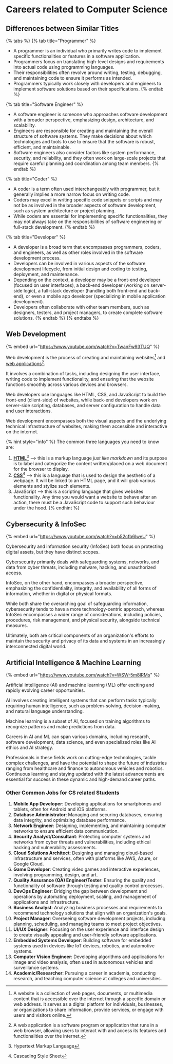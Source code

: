 # Careers related to Computer Science

## Differences between Similar Titles

{% tabs %}
{% tab title="Programmer" %}
* A programmer is an individual who primarily writes code to implement specific functionalities or features in a software application.
* Programmers focus on translating high-level designs and requirements into actual code using programming languages.
* Their responsibilities often revolve around writing, testing, debugging, and maintaining code to ensure it performs as intended.
* Programmers typically work closely with developers and engineers to implement software solutions based on their specifications.
{% endtab %}

{% tab title="Software Engineer" %}
* A software engineer is someone who approaches software development with a broader perspective, emphasizing design, architecture, and scalability.
* Engineers are responsible for creating and maintaining the overall structure of software systems. They make decisions about which technologies and tools to use to ensure that the software is robust, efficient, and maintainable.
* Software engineers also consider factors like system performance, security, and reliability, and they often work on large-scale projects that require careful planning and coordination among team members.
{% endtab %}

{% tab title="Coder" %}
* A coder is a term often used interchangeably with programmer, but it generally implies a more narrow focus on writing code.
* Coders may excel in writing specific code snippets or scripts and may not be as involved in the broader aspects of software development, such as system architecture or project planning.
* While coders are essential for implementing specific functionalities, they may not always take on the responsibilities of software engineering or full-stack development.
{% endtab %}

{% tab title="Developer" %}
* A developer is a broad term that encompasses programmers, coders, and engineers, as well as other roles involved in the software development process.
* Developers can be involved in various aspects of the software development lifecycle, from initial design and coding to testing, deployment, and maintenance.
* Depending on the context, a developer may be a front-end developer (focused on user interfaces), a back-end developer (working on server-side logic), a full-stack developer (handling both front-end and back-end), or even a mobile app developer (specializing in mobile application development).
* Developers often collaborate with other team members, such as designers, testers, and project managers, to create complete software solutions.
{% endtab %}
{% endtabs %}

## Web Development

{% embed url="https://www.youtube.com/watch?v=TwanFw93TUQ" %}

Web development is the process of creating and maintaining websites[^1] and [web applications](#user-content-fn-2)[^2].&#x20;

It involves a combination of tasks, including designing the user interface, writing code to implement functionality, and ensuring that the website functions smoothly across various devices and browsers.&#x20;

Web developers use languages like HTML, CSS, and JavaScript to build the front-end (client-side) of websites, while back-end developers work on server-side scripting, databases, and server configuration to handle data and user interactions.&#x20;

Web development encompasses both the visual aspects and the underlying technical infrastructure of websites, making them accessible and interactive on the internet.

{% hint style="info" %}
The common three languages you need to know are:

1. [**HTML**](#user-content-fn-3)[^3] --> this is a markup language _just like markdown_ and its purpose is to label and categorize the content written/placed on a web document for the browser to display.
2. [**CSS**](#user-content-fn-4)[^4] --> this is a language that is used to design the aesthetic of a webpage. It will be linked to an HTML page, and it will grab various elements and stylize such elements.
3. JavaScript --> this is a scripting language that gives websites functionality. Any time you would want a website to behave after an action, there must be a JavaScript code to support such behaviour under the hood.
{% endhint %}

## Cybersecurity & InfoSec

{% embed url="https://www.youtube.com/watch?v=b52cfb6lweU" %}

Cybersecurity and information security (InfoSec) both focus on protecting digital assets, but they have distinct scopes.&#x20;

Cybersecurity primarily deals with safeguarding systems, networks, and data from cyber threats, including malware, hacking, and unauthorized access.&#x20;

InfoSec, on the other hand, encompasses a broader perspective, emphasizing the confidentiality, integrity, and availability of all forms of information, whether in digital or physical formats.&#x20;

While both share the overarching goal of safeguarding information, cybersecurity tends to have a more technology-centric approach, whereas InfoSec encompasses a wider range of considerations, including policies, procedures, risk management, and physical security, alongside technical measures.&#x20;

Ultimately, both are critical components of an organization's efforts to maintain the security and privacy of its data and systems in an increasingly interconnected digital world.

## Artificial Intelligence & Machine Learning

{% embed url="https://www.youtube.com/watch?v=WSW-5m8lRMs" %}

Artificial intelligence (AI) and machine learning (ML) offer exciting and rapidly evolving career opportunities.&#x20;

AI involves creating intelligent systems that can perform tasks typically requiring human intelligence, such as problem-solving, decision-making, and natural language understanding.&#x20;

Machine learning is a subset of AI, focused on training algorithms to recognize patterns and make predictions from data.&#x20;

Careers in AI and ML can span various domains, including research, software development, data science, and even specialized roles like AI ethics and AI strategy.&#x20;

Professionals in these fields work on cutting-edge technologies, tackle complex challenges, and have the potential to shape the future of industries ranging from healthcare and finance to autonomous vehicles and robotics. Continuous learning and staying updated with the latest advancements are essential for success in these dynamic and high-demand career paths.

### Other Common Jobs for CS related Students

1. **Mobile App Developer**: Developing applications for smartphones and tablets, often for Android and iOS platforms.
2. **Database Administrator**: Managing and securing databases, ensuring data integrity, and optimizing database performance.
3. **Network Engineer**: Designing, implementing, and maintaining computer networks to ensure efficient data communication.
4. **Security Analyst/Consultant**: Protecting computer systems and networks from cyber threats and vulnerabilities, including ethical hacking and vulnerability assessments.
5. **Cloud Solutions Architect**: Designing and managing cloud-based infrastructure and services, often with platforms like AWS, Azure, or Google Cloud.
6. **Game Developer**: Creating video games and interactive experiences, involving programming, design, and art.
7. **Quality Assurance (QA) Engineer/Tester**: Ensuring the quality and functionality of software through testing and quality control processes.
8. **DevOps Engineer**: Bridging the gap between development and operations by automating deployment, scaling, and management of applications and infrastructure.
9. **Business Analyst**: Analyzing business processes and requirements to recommend technology solutions that align with an organization's goals.
10. **Project Manager**: Overseeing software development projects, including planning, scheduling, and managing teams to meet project objectives.
11. **UI/UX Designer**: Focusing on the user experience and interface design to create visually appealing and user-friendly software applications.
12. **Embedded Systems Developer**: Building software for embedded systems used in devices like IoT devices, robotics, and automotive systems.
13. **Computer Vision Engineer**: Developing algorithms and applications for image and video analysis, often used in autonomous vehicles and surveillance systems.
14. **Academic/Researcher**: Pursuing a career in academia, conducting research, and teaching computer science at colleges and universities.

[^1]: A website is a collection of web pages, documents, or multimedia content that is accessible over the internet through a specific domain or web address. It serves as a digital platform for individuals, businesses, or organizations to share information, provide services, or engage with users and visitors online.

[^2]: A web application is a software program or application that runs in a web browser, allowing users to interact with and access its features and functionalities over the internet.

[^3]: Hypertext Markup Language

[^4]: Cascading Style Sheet
